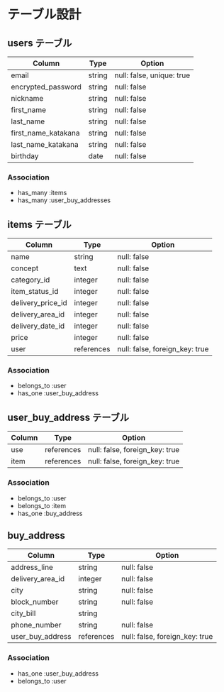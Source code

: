 # テーブル設計

## users テーブル

| Column              | Type   | Option                    |
| ------------------  | ------ | ------------------------- |
| email               | string | null: false, unique: true |
| encrypted_password  | string | null: false               |
| nickname            | string | null: false               |
| first_name          | string | null: false               |
| last_name           | string | null: false               |
| first_name_katakana | string | null: false               |
| last_name_katakana  | string | null: false               |
| birthday            | date   | null: false               |

### Association

- has_many :items
- has_many :user_buy_addresses


## items テーブル

| Column             | Type      | Option                          |
| ---------------    | -------   | --------------------------      |
| name               | string    | null: false                     |
| concept            | text      | null: false                     |
| category_id        | integer   | null: false                     |
| item_status_id     | integer   | null: false                     |
| delivery_price_id  | integer   | null: false                     |
| delivery_area_id   | integer   | null: false                     |
| delivery_date_id   | integer   | null: false                     |
| price              | integer   | null: false                     |
| user               | references | null: false, foreign_key: true |

### Association

- belongs_to :user
- has_one :user_buy_address



## user_buy_address テーブル

| Column      | Type       | Option                         |
| ----------  | ---------- | ------------------------------ |
| use         | references | null: false, foreign_key: true |
| item        | references | null: false, foreign_key: true |


### Association

- belongs_to :user
- belongs_to :item
- has_one :buy_address

## buy_address

| Column           | Type          | Option                         |
| ------------     | ------------- | --------------------------     |
| address_line     | string        | null: false                    |
| delivery_area_id | integer       | null: false                    |
| city             | string        | null: false                    |
| block_number     | string        | null: false                    |
| city_bill        | string        |                                |
| phone_number     | string        | null: false                    |
| user_buy_address | references    | null: false, foreign_key: true |


### Association

- has_one :user_buy_address
- belongs_to :user